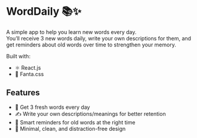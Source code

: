 # WordDaily 📚✨

A simple app to help you learn new words every day.  
You’ll receive 3 new words daily, write your own descriptions for them, and get reminders about old words over time to strengthen your memory.  

Built with:  
- ⚛️ React.js  
- 🎨 Fanta.css  

## Features  
- 📝 Get 3 fresh words every day  
- ✍️ Write your own descriptions/meanings for better retention  
- 🔔 Smart reminders for old words at the right time  
- 🌙 Minimal, clean, and distraction-free design  
